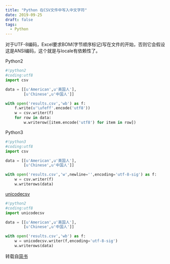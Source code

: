 ```yaml
---
title: "Python 在CSV文件中写入中文字符"
date: 2019-09-25
draft: false
tags:
  - Python
---
```

对于UTF-8编码，Excel要求BOM(字节顺序标记)写在文件的开始，否则它会假设这是ANSI编码，这个就是与locale有依赖性了。

Python2

```python
#!python2
#coding:utf8
import csv

data = [[u'American',u'美国人'],
        [u'Chinese',u'中国人']]

with open('results.csv','wb') as f:
    f.write(u'\ufeff'.encode('utf8'))
    w = csv.writer(f)
    for row in data:
        w.writerow([item.encode('utf8') for item in row])
```

Python3

```python
#!python3
#coding:utf8
import csv

data = [[u'American',u'美国人'],
        [u'Chinese',u'中国人']]

with open('results.csv','w',newline='',encoding='utf-8-sig') as f:
    w = csv.writer(f)
    w.writerows(data)
```

[unicodecsv](https://link.jianshu.com/?t=https://github.com/jdunck/python-unicodecsv)

```python
#!python2
#coding:utf8
import unicodecsv

data = [[u'American',u'美国人'],
        [u'Chinese',u'中国人']]

with open('results.csv','wb') as f:
    w = unicodecsv.writer(f,encoding='utf-8-sig')
    w.writerows(data)
```

转载自[简书](https://www.jianshu.com/p/87b60b696780)
